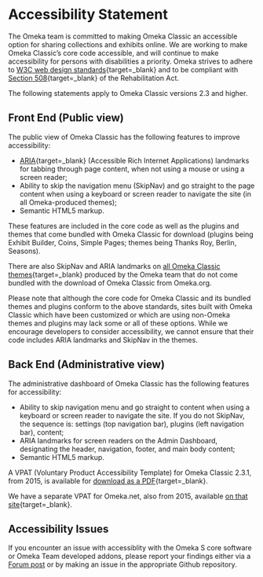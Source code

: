 # Accessibility Statement

The Omeka team is committed to making Omeka Classic an accessible option for sharing collections and exhibits online. We are working to make Omeka Classic’s core code accessible, and will continue to make accessibility for persons with disabilities a priority. Omeka strives to adhere to [W3C web design standards](http://www.w3.org/standards/){target=_blank} and to be compliant with [Section 508](http://www.section508.gov/){target=_blank} of the Rehabilitation Act.

The following statements apply to Omeka Classic versions 2.3 and higher.

Front End (Public view)
---------------------------------------------------------------
The public view of Omeka Classic has the following features to improve accessibility:

-   [ARIA](http://www.w3.org/WAI/intro/aria){target=_blank} (Accessible Rich Internet Applications) landmarks for tabbing through page content, when not using a mouse or using a screen reader;
-   Ability to skip the navigation menu (SkipNav) and go straight to the page content when using a keyboard or screen reader to navigate the site (in all Omeka-produced themes);
-   Semantic HTML5 markup.

These features are included in the core code as well as the plugins and themes that come bundled with Omeka Classic for download (plugins being Exhibit Builder, Coins, Simple Pages; themes being Thanks Roy, Berlin, Seasons).

There are also SkipNav and ARIA landmarks on [all Omeka Classic themes](https://omeka.org/classic/themes/){target=_blank} produced by the Omeka team that do not come bundled with the download of Omeka Classic from Omeka.org.

Please note that although the core code for Omeka Classic and its bundled themes and plugins conform to the above standards, sites built with Omeka Classic which have been customized or which are using non-Omeka themes and plugins may lack some or all of these options. While we encourage developers to consider accessibility, we cannot ensure that their code includes ARIA landmarks and SkipNav in the themes.

Back End (Administrative view)
----------------------------------------------------------
The administrative dashboard of Omeka Classic has the following features for accessibility:

-   Ability to skip navigation menu and go straight to content when using a keyboard or screen reader to navigate the site. If you do not SkipNav, the sequence is: settings (top navigation bar), plugins (left navigation bar), content;
-   ARIA landmarks for screen readers on the Admin Dashboard, designating the header, navigation, footer, and main body content;
-   Semantic HTML5 markup.

A VPAT (Voluntary Product Accessibility Template) for Omeka Classic 2.3.1, from 2015, is available for [download as a PDF](../doc_files/VPAT_Omeka2015.pdf){target=_blank}.

We have a separate VPAT for Omeka.net, also from 2015, available [on that site](http://info.omeka.net/signup/accessibility/){target=_blank}.

## Accessibility Issues

If you encounter an issue with accessiblity with the Omeka S core software or Omeka Team developed addons, please report your findings either via a [Forum post](https://forum.omeka.org/c/omeka-s/accessibility/36) or by making an issue in the appropriate Github repository.